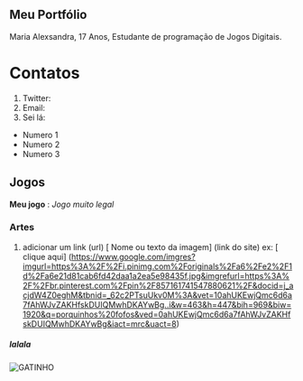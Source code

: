 ## Meu Portfólio
Maria Alexsandra,
17 Anos,
Estudante de programação de Jogos Digitais.

# Contatos

1. Twitter: 
2. Email:
3. Sei lá:

- Numero 1
- Numero 2
- Numero 3


## Jogos

**Meu jogo** : _Jogo muito legal_

### Artes

1. adicionar um link (url)
[ Nome ou texto da imagem] (link do site)
ex:
[ clique aqui] (https://www.google.com/imgres?imgurl=https%3A%2F%2Fi.pinimg.com%2Foriginals%2Fa6%2Fe2%2F1d%2Fa6e21d81cab6fd42daa1a2ea5e98435f.jpg&imgrefurl=https%3A%2F%2Fbr.pinterest.com%2Fpin%2F857161741547880621%2F&docid=j_acjdW4Z0eghM&tbnid=_62c2PTsuUkv0M%3A&vet=10ahUKEwjQmc6d6a7fAhWJvZAKHfskDUIQMwhDKAYwBg..i&w=463&h=447&bih=969&biw=1920&q=porquinhos%20fofos&ved=0ahUKEwjQmc6d6a7fAhWJvZAKHfskDUIQMwhDKAYwBg&iact=mrc&uact=8)

##### lalala
 ![GATINHO](https://assets.papodehomem.com.br/2015/05/30/05/42/43/431/photo.jpg)
